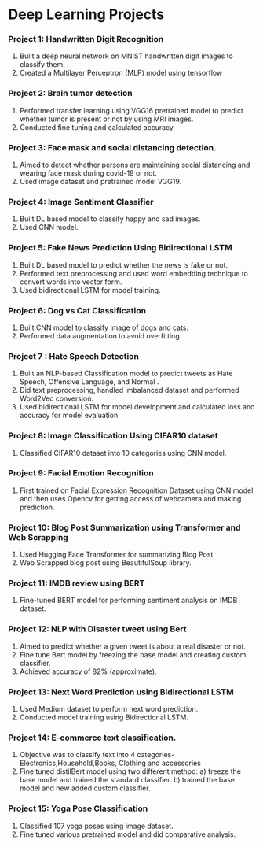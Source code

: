 # Deep Learning Projects

### Project 1: Handwritten Digit Recognition
1. Built a deep neural network on MNIST handwritten digit images to classify them.
2. Created a Multilayer Perceptron (MLP) model using tensorflow

### Project 2: Brain tumor detection
1. Performed transfer learning using VGG16 pretrained model to predict whether tumor is present or not by using MRI images.
2. Conducted fine tuning and calculated accuracy.

### Project 3: Face mask and social distancing detection.
1. Aimed to detect whether persons are maintaining social distancing and wearing face mask during covid-19 or not.
2. Used image dataset and pretrained model VGG19.

### Project 4: Image Sentiment Classifier
1. Built DL based model to classify happy and sad images.
2. Used CNN model.
   
### Project 5: Fake News Prediction Using Bidirectional LSTM
1. Built DL based model to predict whether the news is fake or not.
2. Performed text preprocessing and used word embedding technique to convert words into vector form.
3. Used bidirectional LSTM for model training.

### Project 6: Dog vs Cat Classification
1. Built CNN model to classify image of dogs and cats.
2. Performed data augmentation to avoid overfitting.

### Project 7 : Hate Speech Detection
1. Built an NLP-based Classification model to predict tweets as Hate Speech, Offensive Language, and Normal . 
2. Did text preprocessing, handled imbalanced dataset and performed Word2Vec conversion. 
3. Used bidirectional LSTM for model development and calculated loss and accuracy for model evaluation

### Project 8: Image Classification Using CIFAR10 dataset
1. Classified CIFAR10 dataset into 10 categories using CNN model.

### Project 9: Facial Emotion Recognition
1.  First trained on Facial Expression Recognition Dataset using CNN model and then uses Opencv for getting access of webcamera and making prediction.

### Project 10: Blog Post Summarization using Transformer and Web Scrapping
1. Used Hugging Face Transformer for summarizing Blog Post.
2. Web Scrapped blog post using BeautifulSoup library.

### Project 11: IMDB review using BERT
1. Fine-tuned BERT model for performing sentiment analysis on IMDB dataset.

### Project 12: NLP with Disaster tweet using Bert
1. Aimed to predict whether a given tweet is about a real disaster or not.
2. Fine tune Bert model by freezing the base model and creating custom classifier.
3. Achieved accuracy of 82% (approximate).

### Project 13: Next Word Prediction using Bidirectional LSTM
1. Used Medium dataset to perform next word prediction.
2. Conducted model training using Bidirectional LSTM.

### Project 14: E-commerce text classification.
1. Objective was to classify text into 4 categories-Electronics,Household,Books, Clothing and accessories
2. Fine tuned distilBert model using two different method:
 a) freeze the base model and trained the standard classifier.
 b) trained the base model and new added custom classifier.

### Project 15: Yoga Pose Classification
1. Classified 107 yoga poses using image dataset.
2. Fine tuned various pretrained model and did comparative analysis.
